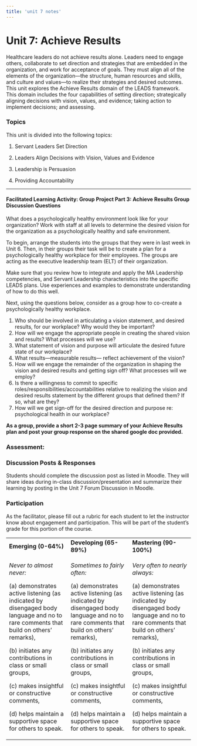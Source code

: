 ```yaml
---
title: 'unit 7 notes'
---
```


# Unit 7: Achieve Results

Healthcare leaders do not achieve results alone. Leaders need to engage others, collaborate to set direction and strategies that are embedded in the organization, and work for acceptance of goals. They must align all of the elements of the organization—the structure, human resources and skills, and culture and values—to realize their strategies and desired outcomes. This unit explores the Achieve Results domain of the LEADS framework. This domain includes the four capabilities of setting direction; strategically aligning decisions with vision, values, and evidence; taking action to implement decisions; and assessing.

### Topics

This unit is divided into the following topics:

1. Servant Leaders Set Direction

2. Leaders Align Decisions with Vision, Values and Evidence

3. Leadership is Persuasion

4. Providing Accountability

_______

#### Facilitated Learning Activity: Group Project Part 3: Achieve Results Group Discussion Questions

What does a psychologically healthy environment look like for your organization? Work with staff at all levels to determine the desired vision for the organization as a psychologically healthy and safe environment.

To begin, arrange the students into the groups that they were in last week in Unit 6.  Then, in their groups their task will be to create a plan for a psychologically healthy workplace for their employees.  The groups are acting as the executive leadership team (ELT) of their organization.  

Make sure that you review how to integrate and apply the MA Leadership competencies, and Servant Leadership characteristics into the specific LEADS plans. Use experiences and examples to demonstrate understanding of how to do this well.

Next, using the questions below, consider as a group how to co-create a psychologically healthy workplace.

1. Who should be involved in articulating a vision statement, and desired results, for our
   workplace? Why would they be important?
2. How will we engage the appropriate people in creating the shared vision and results? What
   processes will we use?
3. What statement of vision and purpose will articulate the desired future state of our
   workplace?
4. What results—measurable results— reflect achievement of the vision?
5. How will we engage the remainder of the organization in shaping the vision and desired
   results and getting sign off? What processes will we employ?
6. Is there a willingness to commit to specific roles/responsibilities/accountabilities relative to
   realizing the vision and desired results statement by the different groups that defined them?
   If so, what are they?
7. How will we get sign-off for the desired direction and purpose re: psychological health in our
   workplace?

**As a group, provide a short 2-3 page summary of your Achieve Results plan and post your group response on the shared google doc provided.**

### Assessment:

### Discussion Posts & Responses 

Students should complete the discussion post as listed in Moodle. They will share ideas during in-class discussion/presentation and summarize their learning by posting in the Unit 7 Forum Discussion in Moodle. 

### Participation

As the facilitator, please fill out a rubric for each student to let the instructor know about engagement and participation. This will be part of the student’s grade for this portion of the course.

<table>
<tbody>
<tr class="odd">
<td><strong>Emerging (0-64%)</strong></td>
<td><strong>Developing (65-89%)</strong></td>
<td><strong>Mastering (90-100%)</strong></td>
</tr>
<tr class="even">
<td><p><em>Never to almost never:</em></p>
<p>(a) demonstrates active listening (as indicated by disengaged body language and no to rare comments that build on others’ remarks),</p>
<p>(b) initiates any contributions in class or small groups,</p>
<p>(c) makes insightful or constructive comments,</p>
<p>(d) helps maintain a supportive space for others to speak.</p></td>
<td><p><em>Sometimes to fairly often:</em></p>
<p>(a) demonstrates active listening (as indicated by disengaged body language and no to rare comments that build on others’ remarks),</p>
<p>(b) initiates any contributions in class or small groups,</p>
<p>(c) makes insightful or constructive comments,</p>
<p>(d) helps maintain a supportive space for others to speak.</p></td>
<td><p><em>Very often to nearly always:</em></p>
<p>(a) demonstrates active listening (as indicated by disengaged body language and no to rare comments that build on others’ remarks),</p>
<p>(b) initiates any contributions in class or small groups,</p>
<p>(c) makes insightful or constructive comments,</p>
<p>(d) helps maintain a supportive space for others to speak.</p></td>
</tr>
</tbody>
</table>
